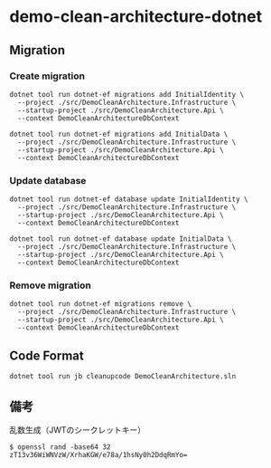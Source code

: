# demo-clean-architecture-dotnet

## Migration

### Create migration

```shell
dotnet tool run dotnet-ef migrations add InitialIdentity \
  --project ./src/DemoCleanArchitecture.Infrastructure \
  --startup-project ./src/DemoCleanArchitecture.Api \
  --context DemoCleanArchitectureDbContext
```

```shell
dotnet tool run dotnet-ef migrations add InitialData \
  --project ./src/DemoCleanArchitecture.Infrastructure \
  --startup-project ./src/DemoCleanArchitecture.Api \
  --context DemoCleanArchitectureDbContext
```

### Update database

```shell
dotnet tool run dotnet-ef database update InitialIdentity \
  --project ./src/DemoCleanArchitecture.Infrastructure \
  --startup-project ./src/DemoCleanArchitecture.Api \
  --context DemoCleanArchitectureDbContext
```

```shell
dotnet tool run dotnet-ef database update InitialData \
  --project ./src/DemoCleanArchitecture.Infrastructure \
  --startup-project ./src/DemoCleanArchitecture.Api \
  --context DemoCleanArchitectureDbContext
```

### Remove migration

```shell
dotnet tool run dotnet-ef migrations remove \
  --project ./src/DemoCleanArchitecture.Infrastructure \
  --startup-project ./src/DemoCleanArchitecture.Api \
  --context DemoCleanArchitectureDbContext
```

## Code Format

```shell
dotnet tool run jb cleanupcode DemoCleanArchitecture.sln
```

## 備考

乱数生成（JWTのシークレットキー）

```shell
$ openssl rand -base64 32
zT13v36WiWNVzW/XrhaKGW/e78a/1hsNy0h2DdqRmYo=
```